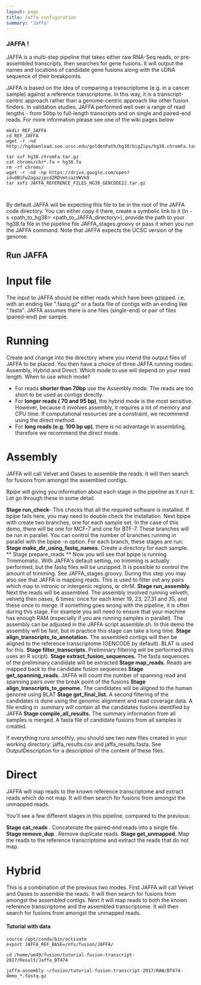 ```yaml
---
layout: page
title: Jaffa configuration
summary: "Jaffa"
---
```


### JAFFA !

JAFFA is a multi-step pipeline that takes either raw RNA-Seq reads, or pre-assembled transcripts, then searches for gene fusions.
It will output the names and locations of candidate gene fusions along with the cDNA sequence of their breakpoints.

JAFFA is based on the idea of comparing a transcriptome (e.g. in a cancer sample) against a reference transcriptome. In this way, it is a transcript-centric approach rather than a genome-centric approach like other fusion finders. In validation studies, JAFFA performed well over a range of read lengths - from 50bp to full-length transcripts and on single and paired-end reads. For more information please see one of the wiki pages below


```
mkdir REF_JAFFA
cd REF_JAFFA
wget -r -nd http://hgdownload.soe.ucsc.edu/goldenPath/hg38/bigZips/hg38.chromFa.tar.gz

tar xvf hg38.chromFa.tar.gz
cat chroms/chr*.fa > hg38.fa
rm -rf chroms/
wget -r -nd -np https://drive.google.com/open?id=0B1FwZagazjpcd2RDVmtiazVWVk0
tar xvfz JAFFA_REFERENCE_FILES_HG38_GENCODE22.tar.gz



```
By default JAFFA will be expecting this file to be in the root of the JAFFA code directory. You can either copy it there, create a symbolic link to it (ln -s <path_to_hg38> <path_to_JAFFA_directory>), provide the path to your hg38.fa file in the pipeline file JAFFA_stages.groovy or pass it when you run the JAFFA command. Note that JAFFA expects the UCSC version of the genome.

## Run JAFFA

# Input file

The input to JAFFA should be either reads which have been gzipped. i.e. with an ending like ".fastq.gz" or a fasta file of contigs with an ending like ".fasta". JAFFA assumes there is one files (single-end) or pair of files (paired-end) per sample.

# Running

Create and change into the directory where you intend the output files of JAFFA to be placed. You then have a choice of three JAFFA running modes: Assembly, Hybrid and Direct. Which mode to use will depend on your read length.
When to use which mode?

* For reads **shorter than 70bp** use the Assembly mode. The reads are too short to be used as contigs directly.
* For **longer reads ( 70 and 95 bp)**, the hybrid mode is the most sensitive. However, because it involves assembly, it requires a lot of memory and CPU time. If computational resources are a constraint, we recommend using the direct method.
* For **long reads (e.g. 100 bp up)**, there is no advantage in assembling, therefore we recommend the direct mode.






# Assembly

JAFFA will call Velvet and Oases to assemble the reads. It will then search for fusions from amongst the assembled contigs.


Bpipe will giving you information about each stage in the pipeline as it run it. Let go through these in some detail.

**Stage run_check**- This checks that all the required software is installed. If bpipe fails here, you may need to double check the installation.
Next bpipe with create two branches, one for each sample set. In the case of this demo, there will be one for MCF-7 and one for BTF-7. These branches will be run in parallel. You can control the number of branches running in parallel with the bpipe -n option. For each branch, these stages are run:
**Stage make_dir_using_fastq_names.**  Create a directory for each sample.
** Stage prepare_reads ** Now you will see that bpipe is running Trimmomatic. With JAFFA's default setting, no trimming is actually performed, but the fastq files will be unzipped. It is possible to control the amount of trimming. See JAFFA_stages.groovy. During this step you may also see that JAFFA is mapping reads. This is used to filter out any pairs which map to intronic or intergenic regions, or chrM.
**Stage run_assembly.** Next the reads will be assembled. The assembly involved running velveth, velvetg then oases, 6 times: once for each kmer 19, 23, 27,31 and 35, and these once to merge. If something goes wrong with the pipeline, it is often during this stage. For example you will need to ensure that your machine has enough RAM (especially if you are running samples in parallel). The assembly can be adjusted in the JAFFA script assemble.sh. In this demo the assembly will be fast, but in practice this stage can take a long time.
**Stage align_transcripts_to_annotation.** The assembled contigs will then be aligned to the reference transcriptome (GENCODE by default). BLAT is used for this.
**Stage filter_transcripts.** Preliminary filtering will be performed (this uses an R script).
**Stage extract_fusion_sequences.** The fasta sequences of the preliminary candidate will be extracted
**Stage map_reads.** Reads are mapped back to the candidate fusion sequences
**Stage get_spanning_reads.** JAFFA will count the number of spanning read and spanning pairs over the break point of the fusions
**Stage align_transcripts_to_genome.** The candidates will be aligned to the human genome using BLAT
**Stage get_final_list.** A second filtering of the candidates is done using the genomic alignment and read coverage data. A file ending in .summary will contain all the candidates fusions identified by JAFFA
**Stage compile_all_results.** The summary information from all samples is merged. A fasta file of candidate fusions from all samples is created.

If everything runs smoothly, you should see two new files created in your working directory: jaffa_results.csv and jaffa_results.fasta. See OutputDescription for a description of the content of these files.

# Direct

JAFFA will map reads to the known reference transcriptome and extract reads which do not map. It will then search for fusions from amongst the unmapped reads.

You'll see a few different stages in this pipeline, compared to the previous:

**Stage cat_reads** . Concatenate the paired-end reads into a single file.
**Stage remove_dup** . Remove duplicate reads.
**Stage get_unmapped.** Map the reads to the reference transcriptome and extract the reads that do not map.

# Hybrid

This is a combination of the previous two modes. First JAFFA will call Velvet and Oases to assemble the reads. It will then search for fusions from amongst the assembled contigs. Next it will map reads to both the known reference transcriptome and the assembled transcriptome. It will then search for fusions from amongst the unmapped reads. 

####  Tutorial with data

```
source /opt/conda/bin/activate
export JAFFA_REF_BASE=/nfs/fusion/JAFFA/

cd /home/um49/fusion/tutorial-fusion-transcript-2017/Result/Jaffa_BT474
  
jaffa-assembly ~/fusion/tutorial-fusion-transcript-2017/RAW/BT474-demo_*.fastq.gz






```


